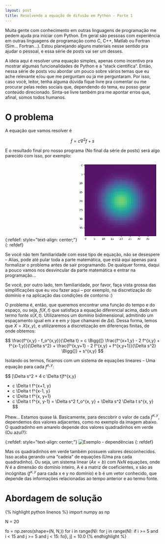 ```yaml
---
layout: post
title: Resolvendo a equação de difusão em Python - Parte 1
---
```


Muita gente com conhecimento em outras linguagens de programação me pedem ajuda pra iniciar com Python. Em geral são pessoas com experiência em outras linguagens de programação como C, C++, Matlab ou Fortran (Sim… Fortran…). Estou planejando alguns materiais nesse sentido pra ajudar o pessoal, e essa série de posts vai ser um desses.

A ideia aqui é resolver uma equação simples, apenas como incentivo pra mostrar algumas funcionalidades de Python e a “stack científica“. Então, nessa série de posts vou abordar um pouco sobre vários temas que eu ache relevante e/ou que me perguntam ou ja me perguntaram. Por isso, caso você, leitor, tenha alguma dúvida fique livre pra comentar ou me procurar pelas redes sociais que, dependendo do tema, eu posso gerar conteúdo direcionado. Sinta-se livre também pra me apontar erros que, afinal, somos todos humanos.

# O problema

A equação que vamos resolver é

$$
\dot{f} = c \nabla^2 f + s
$$

E o resultado final pro nosso programa (No final da série de posts) será algo parecido com isso, por exemplo:

{:refdef: style="text-align: center;"}
![Exemplo - Resultado final esperado](/images/example001.gif)
{: refdef}

Se você não tem familiaridade com esse tipo de equação, não se desespere – Alias, pode até pular toda a parte matemática, que está aqui apenas para formalizar o problema antes de sair programando. De qualquer forma, daqui a pouco vamos nos desvincular da parte matemática e entrar na programação…

Se você, por outro lado, tem familiaridade, por favor, faça vista grossa das simplificações que eu vou fazer aqui – por exemplo, na discretização do domínio e na aplicação das condições de contorno :)

O problema é, então, que queremos encontrar uma função do tempo e do espaço,
ou seja, $f(X, t)$ que satisfaça a equação diferencial acima, dado um termo fonte $s(X, t)$. 
Utilizaremos um domínio bidimensional, admitindo um espaçamento igual em $x$ e em $y$ (que chamarei de $\Delta s$).
Dessa forma, temos que $X = X(x, y)$, e utilizaremos a discretização em diferenças finitas, de onde obtemos:

$$
\frac{f^{x,y} - f_o^{x,y}}{\Delta t} = c \Bigg{[}
    \frac{f^{x+1,y} - 2 f^{x,y} + f^{x-1,y}}{\Delta s^2} +
    \frac{f^{x,y+1} - 2 f^{x,y} + f^{x,y+1}}{\Delta s^2}
\Bigg{]} + s^{x,y}
$$

Isolando os termos, ficamos com um sistema de equações lineares – Uma equação para cada $f^{x,y}$:

$$
[\Delta s^2 + 4 c \Delta t]f^{x,y}
- c \Delta t f^{x+1, y}
- c \Delta t f^{x-1, y}
- c \Delta t f^{x, y+1}
- c \Delta t f^{x, y-1}
=
\Delta s^2 f_o^{x, y} + \Delta s^2 \Delta t s^{x, y}
$$

Phew… Estamos quase lá. Basicamente, para descobrir o valor de cada $f^{x,y}$, dependemos dos valores adjacentes, como no exemplo da imagem abaixo. O quadradinho em amarelo depende dos valores quadradinhos em verde (Ou azul?):

{:refdef: style="text-align: center;"}
![Exemplo - dependências](/images/example002.gif)
{: refdef}

Mas os quadradinhos em verde também possuem valores desconhecidos.
Isso acaba gerando uma “cadeia” de equações (Uma pra cada quadradinho).
Ou seja, um sistema linear ($Ax = b$) com $NxN$ equações, onde $N$ é a dimensão
do domínio inteiro, A é a matriz de coeficientes, x são as incógnitas ($f^{x,y}$
para cada x e y no domínio) e b é um vetor conhecido, que depende das
informações relacionadas ao tempo anterior e ao termo fonte.

# Abordagem de solução

{% highlight python linenos %}
import numpy as np

N = 20

fo = np.zeros(shape=(N, N,))
for i in range(N):
    for j in range(N):
        if i >= 5 and i < 15 and j >= 5 and j < 15:
            fo[i, j] = 10.0
{% endhighlight %}

